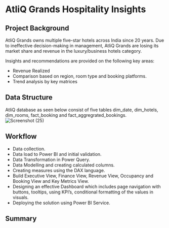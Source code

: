 # AtliQ Grands Hospitality Insights

## Project Background
AtliQ Grands owns multiple five-star hotels across India since 20 years. Due to ineffective decision-making in management, AtliQ Grands are losing its market share and revenue in the luxury/business hotels category.

Insights and recommendations are provided on the following key areas:

- Revenue Realized
- Comparison based on region, room type and booking platforms.
- Trend analysis by key matrices

## Data Structure
AtliQ database as seen below consist of five tables dim_date, dim_hotels, dim_rooms, fact_booking and fact_aggregrated_bookings.
![Screenshot (25)](https://github.com/user-attachments/assets/0f95600f-358d-499a-b1f2-c73e0b7b0221)

## Workflow
- Data collection.
- Data load to Power BI and initial validation.
- Data Transformation in Power Query.
- Data Modelling and creating calculated columns.
- Creating measures using the DAX language.
- Build Executive View, Finance View, Revenue View, Occupancy and Booking View and Key Metrics View.
- Designing an effective Dashboard which includes page navigation with buttons, tooltips, using KPI’s, conditional formatting of the values in visuals.
- Deploying the solution using Power BI Service.

## Summary
